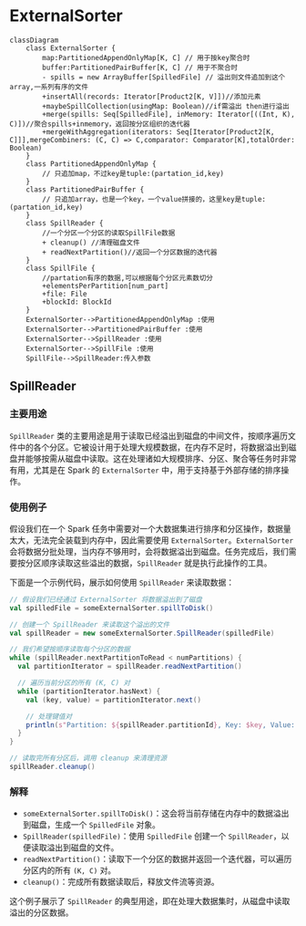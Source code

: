 # ExternalSorter

```mermaid
classDiagram
    class ExternalSorter {
        map:PartitionedAppendOnlyMap[K, C] // 用于按key聚合时
        buffer:PartitionedPairBuffer[K, C] // 用于不聚合时
        - spills = new ArrayBuffer[SpilledFile] // 溢出则文件追加到这个array,一系列有序的文件
        +insertAll(records: Iterator[Product2[K, V]])//添加元素
        +maybeSpillCollection(usingMap: Boolean)//if需溢出 then进行溢出
        +merge(spills: Seq[SpilledFile], inMemory: Iterator[((Int, K), C)])//聚合spills+inmemory，返回按分区组织的迭代器
        +mergeWithAggregation(iterators: Seq[Iterator[Product2[K, C]]],mergeCombiners: (C, C) => C,comparator: Comparator[K],totalOrder: Boolean)
    }
    class PartitionedAppendOnlyMap {
        // 只追加map，不过key是tuple:(partation_id,key)
    }
    class PartitionedPairBuffer {
        // 只追加array，也是一个key，一个value拼接的，这里key是tuple:(partation_id,key)
    }
    class SpillReader {
        //一个分区一个分区的读取SpillFile数据
        + cleanup() //清理磁盘文件
        + readNextPartition()//返回一个分区数据的迭代器
    }
    class SpillFile {
        //partation有序的数据,可以根据每个分区元素数切分
        +elementsPerPartition[num_part]
        +file: File
        +blockId: BlockId
    }
    ExternalSorter-->PartitionedAppendOnlyMap :使用
    ExternalSorter-->PartitionedPairBuffer :使用
    ExternalSorter-->SpillReader :使用
    ExternalSorter-->SpillFile :使用
    SpillFile-->SpillReader:传入参数
```

## SpillReader

### 主要用途

`SpillReader` 类的主要用途是用于读取已经溢出到磁盘的中间文件，按顺序遍历文件中的各个分区。它被设计用于处理大规模数据，在内存不足时，将数据溢出到磁盘并能够按需从磁盘中读取。这在处理诸如大规模排序、分区、聚合等任务时非常有用，尤其是在 Spark 的 `ExternalSorter` 中，用于支持基于外部存储的排序操作。

### 使用例子

假设我们在一个 Spark 任务中需要对一个大数据集进行排序和分区操作，数据量太大，无法完全装载到内存中，因此需要使用 `ExternalSorter`。`ExternalSorter` 会将数据分批处理，当内存不够用时，会将数据溢出到磁盘。任务完成后，我们需要按分区顺序读取这些溢出的数据，`SpillReader` 就是执行此操作的工具。

下面是一个示例代码，展示如何使用 `SpillReader` 来读取数据：

```scala
// 假设我们已经通过 ExternalSorter 将数据溢出到了磁盘
val spilledFile = someExternalSorter.spillToDisk()

// 创建一个 SpillReader 来读取这个溢出的文件
val spillReader = new someExternalSorter.SpillReader(spilledFile)

// 我们希望按顺序读取每个分区的数据
while (spillReader.nextPartitionToRead < numPartitions) {
  val partitionIterator = spillReader.readNextPartition()

  // 遍历当前分区的所有 (K, C) 对
  while (partitionIterator.hasNext) {
    val (key, value) = partitionIterator.next()

    // 处理键值对
    println(s"Partition: ${spillReader.partitionId}, Key: $key, Value: $value")
  }
}

// 读取完所有分区后，调用 cleanup 来清理资源
spillReader.cleanup()
```

### 解释

- `someExternalSorter.spillToDisk()`：这会将当前存储在内存中的数据溢出到磁盘，生成一个 `SpilledFile` 对象。
- `SpillReader(spilledFile)`：使用 `SpilledFile` 创建一个 `SpillReader`，以便读取溢出到磁盘的文件。
- `readNextPartition()`：读取下一个分区的数据并返回一个迭代器，可以遍历分区内的所有 `(K, C)` 对。
- `cleanup()`：完成所有数据读取后，释放文件流等资源。

这个例子展示了 `SpillReader` 的典型用途，即在处理大数据集时，从磁盘中读取溢出的分区数据。
